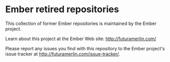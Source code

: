 # Ember retired repositories

This collection of former Ember repositories is maintained by the Ember project.

Learn about this project at the Ember Web site: http://futuramerlin.com/

Please report any issues you find with this repository to the Ember project's issue tracker at http://futuramerlin.com/issue-tracker/.
